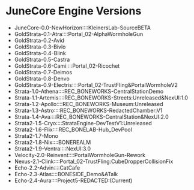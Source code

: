 # JuneCore Engine Versions

- JuneCore-0.0-NewHorizon::::KleinersLab-SourceBETA
- GoldStrata-0.1-Atra::::Portal_02-AlphaWormholeGun
- GoldStrata-0.2-Avid
- GoldStrata-0.3-Bivlo
- GoldStrata-0.4-Blink
- GoldStrata-0.5-Castra
- GoldStrata-0.6-Cami::::Portal_02-Ricochet
- GoldStrata-0.7-Deimos
- GoldStrata-0.8-Denvo
- GoldStrata-0.9-Electris::::Portal_02-TrustFling&PortalWormholeV2
- Strata-1.0-Athena::::REC_BONEWORKS-CentralStationDemo
- Strata-1.1-Artemis::::REC_BONEWORKS-Streets:Unreleased&NexUI:1.0
- Strata-1.2-Apollo::::REC_BONEWORKS-Museum:Unreleased
- Strata-1.3-Astro::::REC_BONEWORKS-RedactedChamber:V1
- Strata-1.4-Ava::::REC_BONEWORKS-CentralStation&NexUI:2.0
- Strata2-1.5-Cryo::::StrataEngine-DevTestV1:Unreleased
- Strata2-1.6-Flix::::REC_BONELAB-Hub_DevPool
- Strata2-1.7-Mono
- Strata2-1.8-Nix::::BONEREALM
- Strata2-1.9-Ventra::::NexUI:3.0
- Velocity-2.0-Reinvent::::PortalWormholeGun-Rework
- Nexus-2.1-Clink::::Portal_02-TrustFling:CubeDropperCollisionFix
- Echo-2.2-Advin::::CatCafe
- Echo-2.3-Atlas::::BONESIDE_Demo&ATalk
- Echo-2.4-Aura::::Project5-REDACTED:(Current)
